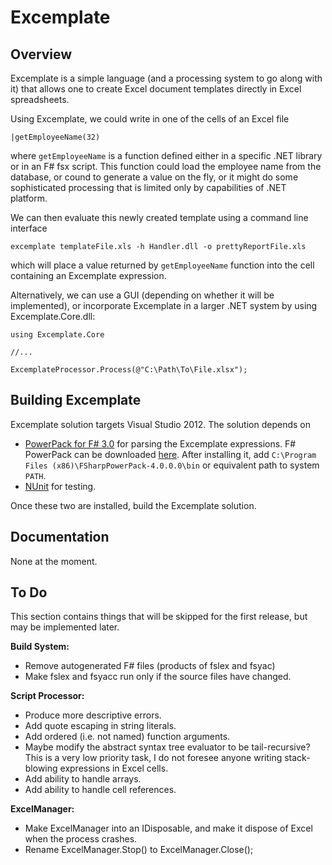 Excemplate
==========

Overview
--------

Excemplate is a simple language (and a processing system to go along with it) that allows one to create Excel document templates directly in Excel spreadsheets.

Using Excemplate, we could write in one of the cells of an Excel file

    |getEmployeeName(32)
	
where `getEmployeeName` is a function defined either in a specific .NET library or in an F# fsx script.  This function could load the employee name from the database, or cound to generate a value on the fly, or it might do some sophisticated processing that is limited only by capabilities of .NET platform.  

We can then evaluate this newly created template using a command line interface

    excemplate templateFile.xls -h Handler.dll -o prettyReportFile.xls
	
which will place a value returned by `getEmployeeName` function into the cell containing an Excemplate expression.

Alternatively, we can use a GUI (depending on whether it will be implemented), or incorporate Excemplate in a larger .NET system by using Excemplate.Core.dll:

    using Excemplate.Core
	
	//...
	
	ExcemplateProcessor.Process(@"C:\Path\To\File.xlsx");
	
Building Excemplate
-------------------

Excemplate solution targets Visual Studio 2012.  The solution depends on

* [PowerPack for F# 3.0](https://fsharppowerpack.codeplex.com/releases/view/99231) for parsing the Excemplate expressions.  F# PowerPack can be downloaded [here](https://fsharppowerpack.codeplex.com/releases/view/99231).  After installing it, add `C:\Program Files (x86)\FSharpPowerPack-4.0.0.0\bin` or equivalent path to system `PATH`.
* [NUnit](http://www.nunit.org/) for testing.

Once these two are installed, build the Excemplate solution.

Documentation
-------------

None at the moment.

To Do
-----

This section contains things that will be skipped for the first release, but may be implemented later.

**Build System:**

* Remove autogenerated F# files (products of fslex and fsyac)
* Make fslex and fsyacc run only if the source files have changed.

**Script Processor:**

* Produce more descriptive errors.
* Add quote escaping in string literals.
* Add ordered (i.e. not named) function arguments.
* Maybe modify the abstract syntax tree evaluator to be tail-recursive?  This is a very low priority task, I do not foresee anyone writing stack-blowing expressions in Excel cells.
* Add ability to handle arrays.
* Add ability to handle cell references.

**ExcelManager:**
* Make ExcelManager into an IDisposable, and make it dispose of Excel when the process crashes.
* Rename ExcelManager.Stop() to ExcelManager.Close();


